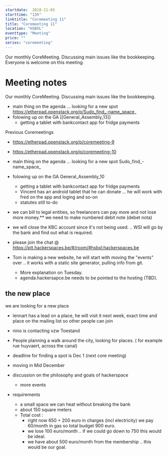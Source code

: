 ```yaml
---
startdate:  2018-11-03
starttime: "13h"
linktitle: "Coremeeting 11"
title: "Coremeeting 11"
location: "HSBXL"
eventtype: "Meeting"
price: ""
series: "coremeeting"
---
```


Our monthly CoreMeeting. Discussing main issues like the bookkeeping.
Everyone is welcome on this meeting.

# Meeting notes

Our monthly CoreMeeting. Discussing main issues like the bookkeeping.

- main thing on the agenda ... looking for a new spot https://etherpad.openstack.org/p/Sudo_find_-name_space_
- folowing up on the GA [[General_Assembly_13]]
  - getting a tablet with bankcontact app for fridge payments

Previous Coremeetings

- https://etherpad.openstack.org/p/coremeeting-9
- https://etherpad.openstack.org/p/coremeeting-10


- main thing on the agenda ... looking for a new spot Sudo_find_-name_space_
- folowing up on the GA General_Assembly_10
  - getting a tablet with bankcontact app for fridge payments 
  - Vincent has an android tablet that he can donate ... he will work with fred on the app and loging and so-on
  - statutes still to-do 
- we can bill to legal entities, so freelancers can pay more and not lose more money.** we need to make numbered debit note (debet nota)
- we will close the KBC account since it's not being used. .. WSI will go by the bank and find out what is required. 
- please join the chat @ https://ptt.hackerspaces.be/#/room/#hsbxl:hackerspaces.be
- Tom is making a new website, he will start with moving the "events" over .. it works with a static site generator, pulling info from git. 
  - More explanation on Tuesday. 
  - agenda.hackersapce.be needs to be pointed to the hosting (TBD). 

## the new place
we are looking for a new place 

- lennart has a lead on a place, he will visit it next week, exact time and place on the mailing list so other people can join 
- nino is contacting vzw Toestand
- People planning a walk around the city, looking for places. ( for example rue huyvaert, across the canal) 
- deadline for finding a spot is Dec 1 (next core meeting)
- moving in Mid December
- discussion on the philosophy and goals of hackerspace 
  - more events 

- requirements 
  - a small space we can heat  without breaking the bank
  - about 150 square meters 
  - Total cost : 
    - right now 650 + 200 euro in charges (incl electricity)  we pay 60/month in gas so total budget 900 euro.
    - we lose 100 euro/month .. if we could go down to 750 this would be ideal. 
    - we have about 500 euro/month from the membership .. this would be our goal.

